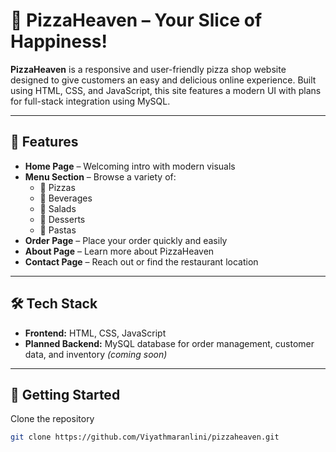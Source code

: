 # 🍕 PizzaHeaven – Your Slice of Happiness!

**PizzaHeaven** is a responsive and user-friendly pizza shop website designed to give customers an easy and delicious online experience. Built using HTML, CSS, and JavaScript, this site features a modern UI with plans for full-stack integration using MySQL.

---

## 🚀 Features

- **Home Page** – Welcoming intro with modern visuals
- **Menu Section** – Browse a variety of:
  - 🍕 Pizzas
  - 🥤 Beverages
  - 🥗 Salads
  - 🍰 Desserts
  - 🍝 Pastas
- **Order Page** – Place your order quickly and easily 
- **About Page** – Learn more about PizzaHeaven
- **Contact Page** – Reach out or find the restaurant location

---

## 🛠️ Tech Stack

- **Frontend:** HTML, CSS, JavaScript    
- **Planned Backend:** MySQL database for order management, customer data, and inventory *(coming soon)*

---

## 🚀 Getting Started

 Clone the repository  
   ```bash
   git clone https://github.com/Viyathmaranlini/pizzaheaven.git








